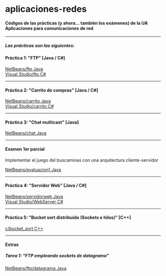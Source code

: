aplicaciones-redes
===============

#### Códigos de las prácticas (y ahora... también los exámenes) de la UA Aplicaciones para comunicaciones de red
***

##### Las prácticas son las siguientes:

#### Práctica 1: "FTP" [Java / C#]

[NetBeans/ftp Java](/netbeans-redes/src/ftp)  
[Visual Studio/ftp C#](/visualstudio-redes)

***

#### Práctica 2: "Carrito de compras" [Java / C#]
 
[NetBeans/carrito Java](/netbeans-redes/src/carrito)  
[Visual Studio/carrito C#](/visualstudio-redes)

***
#### Práctica 3: "Chat multicast" [Java]
 
[NetBeans/chat Java](/netbeans-redes/src/chat)

***

#### Examen 1er parcial
Implementar el juego del buscaminas con una arquitectura cliente-servidor

[NetBeans/evaluacion1 Java](/netbeans-redes/src/evaluacion1)

***

#### Práctica 4: "Servidor Web" [Java / C#]

[NetBeans/servidorweb Java](/netbeans-redes/src/servidorweb)  
[Visual Studio/WebServer C#](/visualstudio-redes)

***  

#### Práctica 5: "Bucket sort distribuído (Sockets e hilos)" [C++]

[c/bucket_sort C++](/c/bucket_sort)

***  

#### Extras

##### Tarea 1: "FTP empleando sockets de datagrama"

[NetBeans/ftp/datagrama Java](/netbeans-redes/src/ftp/datagrama)
